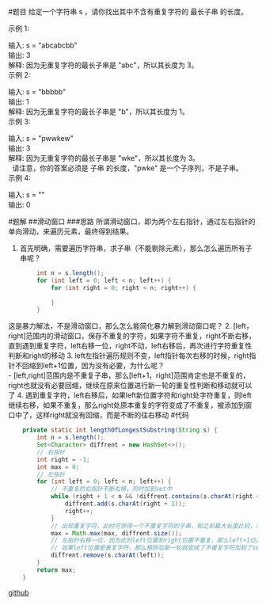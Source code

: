 #题目
给定一个字符串 s ，请你找出其中不含有重复字符的 最长子串 的长度。  

示例 1:  

输入: s = "abcabcbb"  
输出: 3  
解释: 因为无重复字符的最长子串是 "abc"，所以其长度为 3。  
示例 2:  

输入: s = "bbbbb"  
输出: 1  
解释: 因为无重复字符的最长子串是 "b"，所以其长度为 1。  
示例 3:  

输入: s = "pwwkew"  
输出: 3  
解释: 因为无重复字符的最长子串是 "wke"，所以其长度为 3。  
     请注意，你的答案必须是 子串 的长度，"pwke" 是一个子序列，不是子串。  
示例 4:  

输入: s = ""  
输出: 0  

#题解
##滑动窗口
###思路
所谓滑动窗口，即为两个左右指针，通过左右指针的单向滑动，来遍历元素，最终得到结果。  
1. 首先明确，需要遍历字符串，求子串（不能剔除元素），那么怎么遍历所有子串呢？  
```java
        int n = s.length();
        for (int left = 0; left < n; left++) {
            for (int right = 0; right < n; right++) {
                
            }
        }
```  
这是暴力解法，不是滑动窗口，那么怎么能简化暴力解到滑动窗口呢？
2. [left，right]范围内的滑动窗口，保存不重复的字符，如果字符不重复，right不断右移，直到遇到重复字符，left右移一位，right不动，left右移后，再次进行字符重复性判断和right的移动
3. left左指针遍历规则不变，left指针每次右移的时候，right指针不回缩到left+1位置，因为没有必要，为什么呢？  
    - [left,right]范围内是不重复子串，那么[left+1，right]范围肯定也是不重复的，right也就没有必要回缩，继续在原来位置进行新一轮的重复性判断和移动就可以了
4. 遇到重复字符，left右移后，如果left新位置字符和right处字符重复，则left继续右移，如果不重复，那么right处原本重复的字符变成了不重复，被添加到窗口中了，这样right就没有回缩，而是不断的往右移动
#代码
```java
    private static int lengthOfLongestSubstring(String s) {
        int n = s.length();
        Set<Character> diffrent = new HashSet<>();
        // 右指针
        int right = -1;
        int max = 0;
        // 左指针
        for (int left = 0; left < n; left++) {
            // 不重复的右指针不断右移，同时加到set中
            while (right + 1 < n && !diffrent.contains(s.charAt(right + 1))) {
                diffrent.add(s.charAt(right + 1));
                right++;
            }
            // 出现重复字符，此时可求得一个不重复字符的子串，和之前最大长度比较，求最大，注意此时重复的字符还没有加到set中
            max = Math.max(max, diffrent.size());
            // 左指针右移一位，因为此时left位置到right位置不重复，那么left+1位置到right位置肯定也不会重复
            // 如果left位置是重复字符，那么移除后新一轮就变成了不重复字符加到了set中，如果left位置不重复，那新一轮还是重复字符，left继续右移一位
            diffrent.remove(s.charAt(left));
        }
        return max;
    }
```

[github](https://github.com/hjbbjh/learn/tree/main/Algorithm/algorithm-soft/src/main/java/com/hjb/learn/string/longest_substring_without_repeating_characters)

